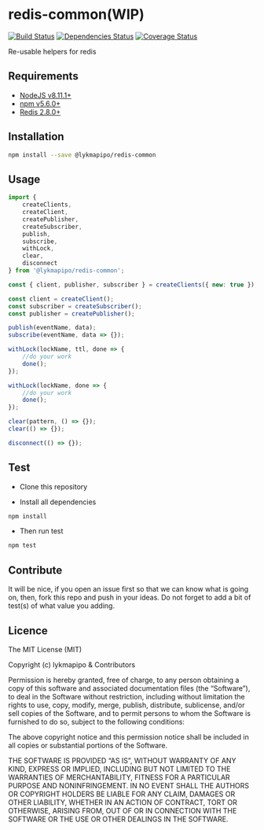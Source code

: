 # redis-common(WIP)

[![Build Status](https://travis-ci.org/lykmapipo/redis-common.svg?branch=master)](https://travis-ci.org/lykmapipo/redis-common)
[![Dependencies Status](https://david-dm.org/lykmapipo/redis-common.svg?style=flat-square)](https://david-dm.org/lykmapipo/redis-common)
[![Coverage Status](https://coveralls.io/repos/github/lykmapipo/redis-common/badge.svg?branch=master)](https://coveralls.io/github/lykmapipo/redis-common?branch=master)

Re-usable helpers for redis

## Requirements

- [NodeJS v8.11.1+](https://nodejs.org)
- [npm v5.6.0+](https://www.npmjs.com/)
- [Redis 2.8.0+](http://redis.io/)

## Installation

```sh
npm install --save @lykmapipo/redis-common
```

## Usage

```js
import {
    createClients,
    createClient,
    createPublisher,
    createSubscriber,
    publish,
    subscribe,
    withLock,
    clear,
    disconnect
} from '@lykmapipo/redis-common';

const { client, publisher, subscriber } = createClients({ new: true });

const client = createClient();
const subscriber = createSubscriber();
const publisher = createPublisher();

publish(eventName, data);
subscribe(eventName, data => {});

withLock(lockName, ttl, done => {
    //do your work
    done();
});

withLock(lockName, done => {
    //do your work
    done();
});

clear(pattern, () => {});
clear(() => {});

disconnect(() => {});
```

## Test

- Clone this repository

- Install all dependencies

```sh
npm install
```

- Then run test

```sh
npm test
```

## Contribute

It will be nice, if you open an issue first so that we can know what is going on, then, fork this repo and push in your ideas. Do not forget to add a bit of test(s) of what value you adding.

## Licence

The MIT License (MIT)

Copyright (c) lykmapipo & Contributors

Permission is hereby granted, free of charge, to any person obtaining a copy of this software and associated documentation files (the “Software”), to deal in the Software without restriction, including without limitation the rights to use, copy, modify, merge, publish, distribute, sublicense, and/or sell copies of the Software, and to permit persons to whom the Software is furnished to do so, subject to the following conditions:

The above copyright notice and this permission notice shall be included in all copies or substantial portions of the Software.

THE SOFTWARE IS PROVIDED “AS IS”, WITHOUT WARRANTY OF ANY KIND, EXPRESS OR IMPLIED, INCLUDING BUT NOT LIMITED TO THE WARRANTIES OF MERCHANTABILITY, FITNESS FOR A PARTICULAR PURPOSE AND NONINFRINGEMENT. IN NO EVENT SHALL THE AUTHORS OR COPYRIGHT HOLDERS BE LIABLE FOR ANY CLAIM, DAMAGES OR OTHER LIABILITY, WHETHER IN AN ACTION OF CONTRACT, TORT OR OTHERWISE, ARISING FROM, OUT OF OR IN CONNECTION WITH THE SOFTWARE OR THE USE OR OTHER DEALINGS IN THE SOFTWARE.
